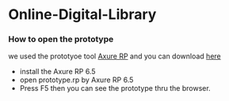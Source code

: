 Online-Digital-Library
======================

### How to open the prototype

we used the prototyoe tool [Axure RP](http://www.axure.com/) and you can download [here](http://www.axure.com/download)
* install the Axure RP 6.5
* open prototype.rp by Axure RP 6.5
* Press F5 then you can see the prototype thru the browser. 
